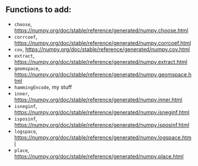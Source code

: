  ## Functions to add:

 * `choose`, https://numpy.org/doc/stable/reference/generated/numpy.choose.html
 * `corrcoef`, https://numpy.org/doc/stable/reference/generated/numpy.corrcoef.html
 * `cov`, https://numpy.org/doc/stable/reference/generated/numpy.cov.html
 * `extract`, https://numpy.org/doc/stable/reference/generated/numpy.extract.html
 * `geomspace`, https://numpy.org/doc/stable/reference/generated/numpy.geomspace.html
 * `hammingEncode`, my stuff
 * `inner`, https://numpy.org/doc/stable/reference/generated/numpy.inner.html
 * `isneginf`, https://numpy.org/doc/stable/reference/generated/numpy.isneginf.html
 * `isposinf`, https://numpy.org/doc/stable/reference/generated/numpy.isposinf.html
 * `logspace`, https://numpy.org/doc/stable/reference/generated/numpy.logspace.html
 * `place`, https://numpy.org/doc/stable/reference/generated/numpy.place.html
